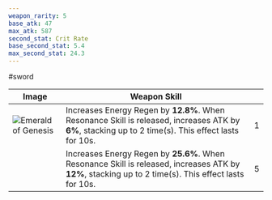 ```yaml
---
weapon_rarity: 5
base_atk: 47
max_atk: 587
second_stat: Crit Rate
base_second_stat: 5.4
max_second_stat: 24.3
---
```

#sword

| Image                                                                                                                                                                      | Weapon Skill                                                                                                                                          |     |
| -------------------------------------------------------------------------------------------------------------------------------------------------------------------------- | ----------------------------------------------------------------------------------------------------------------------------------------------------- | --- |
| ![Emerald of Genesis](https://static.wikia.nocookie.net/wutheringwaves/images/d/d8/Weapon_Emerald_of_Genesis.png/revision/latest/scale-to-width-down/74?cb=20240514220335) | Increases Energy Regen by **12.8%**. When Resonance Skill is released, increases ATK by **6%**, stacking up to 2 time(s). This effect lasts for 10s.  | 1   |
|                                                                                                                                                                            | Increases Energy Regen by **25.6%**. When Resonance Skill is released, increases ATK by **12%**, stacking up to 2 time(s). This effect lasts for 10s. | 5   |



